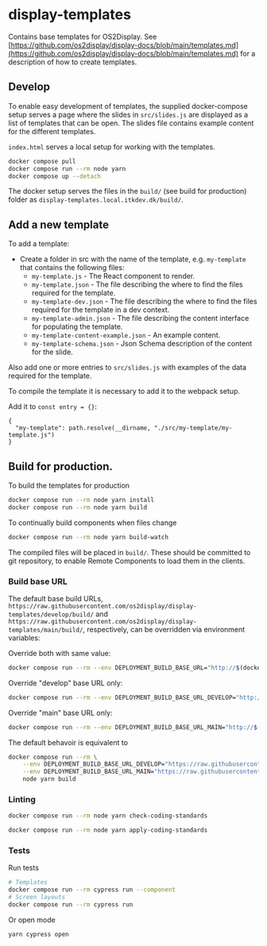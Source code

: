 # display-templates

Contains base templates for OS2Display.
See [https://github.com/os2display/display-docs/blob/main/templates.md](https://github.com/os2display/display-docs/blob/main/templates.md) for a description of how to create templates.

## Develop

To enable easy development of templates, the supplied docker-compose setup serves a page where the
slides in `src/slides.js` are displayed as a list of templates that can be open. The slides file contains
example content for the different templates.

`index.html` serves a local setup for working with the templates.

```bash
docker compose pull
docker compose run --rm node yarn
docker compose up --detach
```

The docker setup serves the files in the `build/` (see build for production) folder as `display-templates.local.itkdev.dk/build/`.

## Add a new template

To add a template:
* Create a folder in src with the name of the template, e.g. `my-template` that contains the following files:
  * `my-template.js` - The React component to render.
  * `my-template.json` - The file describing the where to find the files required for the template.
  * `my-template-dev.json` - The file describing the where to find the files required for the template in a dev context.
  * `my-template-admin.json` - The file describing the content interface for populating the template.
  * `my-template-content-example.json` - An example content.
  * `my-template-schema.json` - Json Schema description of the content for the slide.

Also add one or more entries to `src/slides.js` with examples of the data required for the template.

To compile the template it is necessary to add it to the webpack setup.

Add it to `const entry = {}`:

```
{
  "my-template": path.resolve(__dirname, "./src/my-template/my-template.js")
}
```

## Build for production.

To build the templates for production

```bash
docker compose run --rm node yarn install
docker compose run --rm node yarn build
```

To continually build components when files change

```bash
docker compose run --rm node yarn build-watch
```

The compiled files will be placed in `build/`. These should be committed to
git repository, to enable Remote Components to load them in the clients.

### Build base URL

The default base build URLs,
`https://raw.githubusercontent.com/os2display/display-templates/develop/build/`
and
`https://raw.githubusercontent.com/os2display/display-templates/main/build/`,
respectively, can be overridden via environment variables:

Override both with same value:

```sh
docker compose run --rm --env DEPLOYMENT_BUILD_BASE_URL="http://$(docker compose port nginx 80)/build/" node yarn build
```

Override "develop" base URL only:

```sh
docker compose run --rm --env DEPLOYMENT_BUILD_BASE_URL_DEVELOP="http://$(docker compose port nginx 80)/build/" node yarn build
```

Override "main" base URL only:

```sh
docker compose run --rm --env DEPLOYMENT_BUILD_BASE_URL_MAIN="http://$(docker compose port nginx 80)/build/" node yarn build
```

The default behavoir is equivalent to

```sh
docker compose run --rm \
    --env DEPLOYMENT_BUILD_BASE_URL_DEVELOP="https://raw.githubusercontent.com/os2display/display-templates/develop/build/" \
    --env DEPLOYMENT_BUILD_BASE_URL_MAIN="https://raw.githubusercontent.com/os2display/display-templates/main/build/" \
    node yarn build
```

### Linting

```bash
docker compose run --rm node yarn check-coding-standards
```

```bash
docker compose run --rm node yarn apply-coding-standards
```

### Tests

Run tests

```sh
# Templates
docker compose run --rm cypress run --component
# Screen layouts
docker compose run --rm cypress run
```

Or open mode
```sh
yarn cypress open
```
